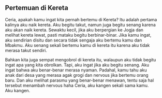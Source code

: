 ## Pertemuan di Kereta

Ceria, apakah kamu ingat kita pernah bertemu di Kereta? Itu adalah pertama kalinya aku naik kereta.
Aku begitu takut, namun juga begitu senang karena aku akan naik kereta. Sewaktu kecil, jika aku berpergian ke Jogja dan melihat kereta lewat, pasti mataku begitu berbinar-binar.
Jika kamu ingat, aku sendirian disitu dan secara tidak sengaja aku bertemu kamu dan Mbakmu. Aku senang sekali bertemu kamu di kereta itu karena aku tidak merasa takut sendiri.

Bahkan kita juga sempat mengobrol di kereta itu, walaupun aku tidak begitu ingat apa yang kita obrolkan. Tapi, aku ingat jika aku begitu senang. Aku ingat bahwa aku benar-benar merasa nyaman.
Padahal, kamu tahu aku anak dari desa yang merasa agak grogi dan nervous jika bertemu orang baru. Dan aku melihat parasmu yang benar-benar menawan, tentu saja hal tersebut menambah nervous haha
Ceria, aku kangen sekali sama kamu. Aku kangen.
